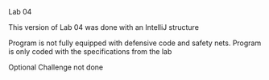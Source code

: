 Lab 04

This version of Lab 04 was done with an IntelliJ structure

Program is not fully equipped with defensive code and safety nets.
Program is only coded with the specifications from the lab

Optional Challenge not done